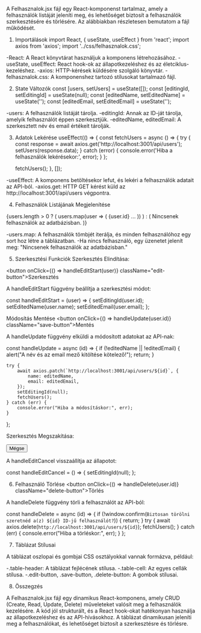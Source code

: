 A Felhasznalok.jsx fájl egy React-komponenst tartalmaz, amely a felhasználók listáját jeleníti meg, és lehetőséget biztosít a felhasználók szerkesztésére és törlésére. Az alábbiakban részletesen bemutatom a fájl működését.

1. Importálások
import React, { useState, useEffect } from 'react';
import axios from 'axios';
import '../css/felhasznalok.css';

-React: A React könyvtárat használjuk a komponens létrehozásához.
-useState, useEffect: React hook-ok az állapotkezeléshez és az életciklus-kezeléshez.
-axios: HTTP-kérések küldésére szolgáló könyvtár.
-felhasznalok.css: A komponenshez tartozó stílusokat tartalmazó fájl.

2. State Változók
const [users, setUsers] = useState([]);
const [editingId, setEditingId] = useState(null);
const [editedName, setEditedName] = useState('');
const [editedEmail, setEditedEmail] = useState('');

-users: A felhasználók listáját tárolja.
-editingId: Annak az ID-ját tárolja, amelyik felhasználót éppen szerkesztjük.
-editedName, editedEmail: A szerkesztett név és email értékeit tárolják.

3. Adatok Lekérése
useEffect(() => {
    const fetchUsers = async () => {
        try {
            const response = await axios.get('http://localhost:3001/api/users');
            setUsers(response.data);
        } catch (error) {
            console.error('Hiba a felhasználók lekérésekor:', error);
        }
    };

    fetchUsers();
}, []);

-useEffect: A komponens betöltésekor lefut, és lekéri a felhasználók adatait az API-ból.
-axios.get: HTTP GET kérést küld az http://localhost:3001/api/users végpontra.

4. Felhasználók Listájának Megjelenítése
<tbody>
    {users.length > 0 ? (
        users.map(user => (
            <tr key={user.id}>
                <td className="table-cell">{user.id}</td>
                ...
            </tr>
        ))
    ) : (
        <tr>
            <td colSpan="5" className="no-users-cell">Nincsenek felhasználók az adatbázisban.</td>
        </tr>
    )}
</tbody>

-users.map: A felhasználók tömbjét iterálja, és minden felhasználóhoz egy sort hoz létre a táblázatban.
-Ha nincs felhasználó, egy üzenetet jelenít meg: "Nincsenek felhasználók az adatbázisban."

5. Szerkesztési Funkciók
Szerkesztés Elindítása:

<button onClick={() => handleEditStart(user)} className="edit-button">Szerkesztés</button>

A handleEditStart függvény beállítja a szerkesztési módot:

const handleEditStart = (user) => {
    setEditingId(user.id);
    setEditedName(user.name);
    setEditedEmail(user.email);
};

Módosítás Mentése
<button onClick={() => handleUpdate(user.id)} className="save-button">Mentés</button>

A handleUpdate függvény elküldi a módosított adatokat az API-nak:

const handleUpdate = async (id) => {
    if (!editedName || !editedEmail) {
        alert("A név és az email mező kitöltése kötelező!");
        return;
    }

    try {
        await axios.patch(`http://localhost:3001/api/users/${id}`, {
            name: editedName,
            email: editedEmail,
        });
        setEditingId(null);
        fetchUsers();
    } catch (err) {
        console.error("Hiba a módosításkor:", err);
    }
};

Szerkesztés Megszakítása:

<button onClick={handleEditCancel} className="cancel-button">Mégse</button>

A handleEditCancel visszaállítja az állapotot:

const handleEditCancel = () => {
    setEditingId(null);
};

6. Felhasználó Törlése
<button onClick={() => handleDelete(user.id)} className="delete-button">Törlés</button>

A handleDelete függvény törli a felhasználót az API-ból:

const handleDelete = async (id) => {
    if (!window.confirm(`Biztosan törölni szeretnéd a(z) ${id} ID-jű felhasználót?`)) {
        return;
    }
    try {
        await axios.delete(`http://localhost:3001/api/users/${id}`);
        fetchUsers();
    } catch (err) {
        console.error("Hiba a törléskor:", err);
    }
};

7. Táblázat Stílusai

A táblázat oszlopai és gombjai CSS osztályokkal vannak formázva, például:

-.table-header: A táblázat fejlécének stílusa.
-.table-cell: Az egyes cellák stílusa.
-.edit-button, .save-button, .delete-button: A gombok stílusai.

8. Összegzés

A Felhasznalok.jsx fájl egy dinamikus React-komponens, amely CRUD (Create, Read, Update, Delete) műveleteket valósít meg a felhasználók kezelésére. A kód jól strukturált, és a React hook-okat hatékonyan használja az állapotkezeléshez és az API-hívásokhoz. A táblázat dinamikusan jeleníti meg a felhasználókat, és lehetőséget biztosít a szerkesztésre és törlésre.